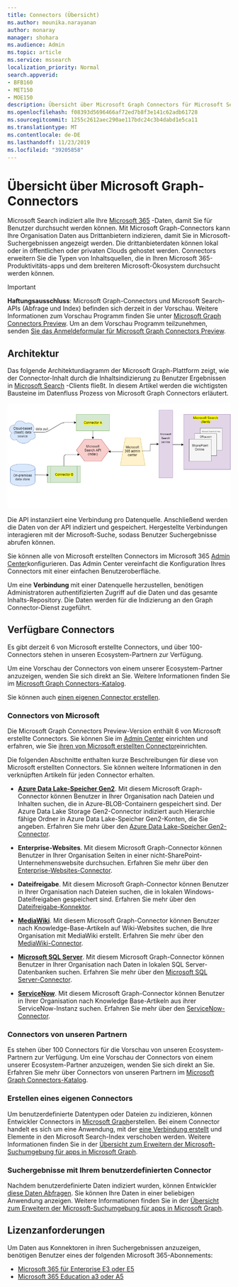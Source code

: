 ```yaml
---
title: Connectors (Übersicht)
ms.author: mounika.narayanan
author: monaray
manager: shohara
ms.audience: Admin
ms.topic: article
ms.service: mssearch
localization_priority: Normal
search.appverid:
- BFB160
- MET150
- MOE150
description: Übersicht über Microsoft Graph Connectors für Microsoft Search
ms.openlocfilehash: f08393d5696466af72ed7b8f3e141c62adb61728
ms.sourcegitcommit: 1255c2612aec290ae117bdc24c3b4dabd1e5ca11
ms.translationtype: MT
ms.contentlocale: de-DE
ms.lasthandoff: 11/23/2019
ms.locfileid: "39205858"
---
```

# <a name="overview-of-microsoft-graph-connectors"></a>Übersicht über Microsoft Graph-Connectors

Microsoft Search indiziert alle Ihre [Microsoft 365](https://www.microsoft.com/microsoft-365) -Daten, damit Sie für Benutzer durchsucht werden können. Mit Microsoft Graph-Connectors kann Ihre Organisation Daten aus Drittanbietern indizieren, damit Sie in Microsoft-Suchergebnissen angezeigt werden. Die drittanbieterdaten können lokal oder in öffentlichen oder privaten Clouds gehostet werden. Connectors erweitern Sie die Typen von Inhaltsquellen, die in Ihren Microsoft 365-Produktivitäts-apps und dem breiteren Microsoft-Ökosystem durchsucht werden können.

> [!IMPORTANT]
> **Haftungsausschluss**: Microsoft Graph-Connectors und Microsoft Search-APIs (Abfrage und Index) befinden sich derzeit in der Vorschau. Weitere Informationen zum Vorschau Programm finden Sie unter [Microsoft Graph Connectors Preview](connectors-preview.md). Um an dem Vorschau Programm teilzunehmen, senden [Sie das Anmeldeformular für Microsoft Graph Connectors Preview](https://forms.office.com/Pages/ResponsePage.aspx?id=v4j5cvGGr0GRqy180BHbRxWYgu82J_RFnMMATAS6_chUNVYwNU1CMDNZUDBSSDZKWVo2RDJDRjRLQi4u).

## <a name="architecture"></a>Architektur
Das folgende Architekturdiagramm der Microsoft Graph-Plattform zeigt, wie der Connector-Inhalt durch die Inhaltsindizierung zu Benutzer Ergebnissen in [Microsoft Search](https://docs.microsoft.com/microsoftsearch/overview-microsoft-search) -Clients fließt. In diesem Artikel werden die wichtigsten Bausteine im Datenfluss Prozess von Microsoft Graph Connectors erläutert.

![Diagramm: lokale und Cloud-basierte Daten werden von Konnektoren abgerufen und von der Microsoft-Such-API indiziert, und der Microsoft Search-Dienst sendet die Ergebnisse an die Benutzer.](media/highlevel-connectors_FINAL.png)

Die API instanziiert eine Verbindung pro Datenquelle. Anschließend werden die Daten von der API indiziert und gespeichert. Hergestellte Verbindungen interagieren mit der Microsoft-Suche, sodass Benutzer Suchergebnisse abrufen können.

Sie können alle von Microsoft erstellten Connectors im Microsoft 365 [Admin Center](https://admin.microsoft.com)konfigurieren. Das Admin Center vereinfacht die Konfiguration Ihres Connectors mit einer einfachen Benutzeroberfläche.

Um eine **Verbindung** mit einer Datenquelle herzustellen, benötigen Administratoren authentifizierten Zugriff auf die Daten und das gesamte Inhalts-Repository. Die Daten werden für die Indizierung an den Graph Connector-Dienst zugeführt.

## <a name="available-connectors"></a>Verfügbare Connectors
Es gibt derzeit 6 von Microsoft erstellte Connectors, und über 100-Connectors stehen in unseren Ecosystem-Partnern zur Verfügung.

Um eine Vorschau der Connectors von einem unserer Ecosystem-Partner anzuzeigen, wenden Sie sich direkt an Sie. Weitere Informationen finden Sie im [Microsoft Graph Connectors-Katalog](connectors-gallery.md).

Sie können auch [einen eigenen Connector erstellen](https://docs.microsoft.com/graph/search-concept-overview).

### <a name="connectors-by-microsoft"></a>Connectors von Microsoft
Die Microsoft Graph Connectors Preview-Version enthält 6 von Microsoft erstellte Connectors. Sie können Sie im [Admin Center](https://admin.microsoft.com) einrichten und erfahren, wie Sie [ihren von Microsoft erstellten Connector](configure-connector.md)einrichten.

Die folgenden Abschnitte enthalten kurze Beschreibungen für diese von Microsoft erstellten Connectors. Sie können weitere Informationen in den verknüpften Artikeln für jeden Connector erhalten.

- **[Azure Data Lake-Speicher Gen2](https://docs.microsoft.com/azure/storage/blobs/data-lake-storage-introduction)**. Mit diesem Microsoft Graph-Connector können Benutzer in Ihrer Organisation nach Dateien und Inhalten suchen, die in Azure-BLOB-Containern gespeichert sind. Der Azure Data Lake Storage Gen2-Connector indiziert auch Hierarchie fähige Ordner in Azure Data Lake-Speicher Gen2-Konten, die Sie angeben.
Erfahren Sie mehr über den [Azure Data Lake-Speicher Gen2-Connector](azure-data-lake-connector.md).

- **Enterprise-Websites**. Mit diesem Microsoft Graph-Connector können Benutzer in Ihrer Organisation Seiten in einer nicht-SharePoint-Unternehmenswebsite durchsuchen.
Erfahren Sie mehr über den [Enterprise-Websites-Connector](enterprise-web-connector.md).

- **Dateifreigabe**. Mit diesem Microsoft Graph-Connector können Benutzer in Ihrer Organisation nach Dateien suchen, die in lokalen Windows-Dateifreigaben gespeichert sind.
Erfahren Sie mehr über den [Dateifreigabe-Konnektor](file-share-connector.md).

- **[MediaWiki](https://www.mediawiki.org/wiki/MediaWiki)**. Mit diesem Microsoft Graph-Connector können Benutzer nach Knowledge-Base-Artikeln auf Wiki-Websites suchen, die Ihre Organisation mit MediaWiki erstellt.
Erfahren Sie mehr über den [MediaWiki-Connector](mediawiki-connector.md).

- **[Microsoft SQL Server](https://www.microsoft.com/sql-server/sql-server-2017)**. Mit diesem Microsoft Graph-Connector können Benutzer in Ihrer Organisation nach Daten in lokalen SQL Server-Datenbanken suchen.
Erfahren Sie mehr über den [Microsoft SQL Server-Connector](MSSQL-connector.md).

- **[ServiceNow](https://www.servicenow.com)**. Mit diesem Microsoft Graph-Connector können Benutzer in Ihrer Organisation nach Knowledge Base-Artikeln aus ihrer ServiceNow-Instanz suchen.
Erfahren Sie mehr über den [ServiceNow-Connector](servicenow-connector.md).

### <a name="connectors-from-our-partners"></a>Connectors von unseren Partnern
Es stehen über 100 Connectors für die Vorschau von unseren Ecosystem-Partnern zur Verfügung. Um eine Vorschau der Connectors von einem unserer Ecosystem-Partner anzuzeigen, wenden Sie sich direkt an Sie.
Erfahren Sie mehr über Connectors von unseren Partnern im [Microsoft Graph Connectors-Katalog](connectors-gallery.md).

### <a name="build-your-own-connector"></a>Erstellen eines eigenen Connectors
Um benutzerdefinierte Datentypen oder Dateien zu indizieren, können Entwickler Connectors in [Microsoft Graph](https://developer.microsoft.com/graph/)erstellen. Bei einem Connector handelt es sich um eine Anwendung, mit der [eine Verbindung erstellt](https://docs.microsoft.com/graph/search-index-manage-connections) und Elemente in den Microsoft Search-Index verschoben werden. Weitere Informationen finden Sie in der [Übersicht zum Erweitern der Microsoft-Suchumgebung für apps in Microsoft Graph](https://docs.microsoft.com/graph/search-concept-overview).

### <a name="search-results-with-your-custom-built-connector"></a>Suchergebnisse mit Ihrem benutzerdefinierten Connector
Nachdem benutzerdefinierte Daten indiziert wurden, können Entwickler [diese Daten Abfragen](https://docs.microsoft.com/graph/search-concept-custom-types). Sie können Ihre Daten in einer beliebigen Anwendung anzeigen. Weitere Informationen finden Sie in der [Übersicht zum Erweitern der Microsoft-Suchumgebung für apps in Microsoft Graph](https://docs.microsoft.com/graph/search-concept-overview).

## <a name="license-requirements"></a>Lizenzanforderungen
Um Daten aus Konnektoren in ihren Suchergebnissen anzuzeigen, benötigen Benutzer eines der folgenden Microsoft 365-Abonnements:
- <a href="https://www.microsoft.com/microsoft-365/compare-all-microsoft-365-plans" target="_blank">Microsoft 365 für Enterprise E3 oder E5</a>
- <a href="https://www.microsoft.com/microsoft-365/academic/compare-office-365-education-plans?activetab=tab:primaryr1" target="_blank">Microsoft 365 Education a3 oder A5</a>
